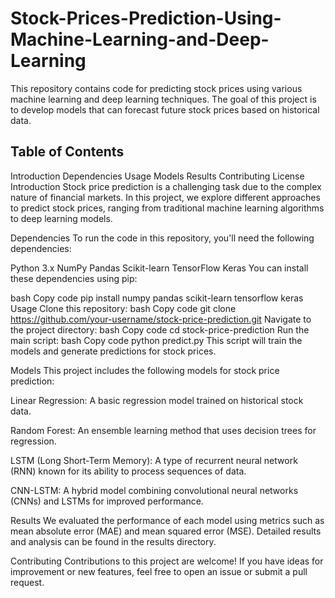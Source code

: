 # Stock-Prices-Prediction-Using-Machine-Learning-and-Deep-Learning


This repository contains code for predicting stock prices using various machine learning and deep learning techniques. The goal of this project is to develop models that can forecast future stock prices based on historical data.

## Table of Contents
Introduction
Dependencies
Usage
Models
Results
Contributing
License
Introduction
Stock price prediction is a challenging task due to the complex nature of financial markets. In this project, we explore different approaches to predict stock prices, ranging from traditional machine learning algorithms to deep learning models.

Dependencies
To run the code in this repository, you'll need the following dependencies:

Python 3.x
NumPy
Pandas
Scikit-learn
TensorFlow
Keras
You can install these dependencies using pip:

bash
Copy code
pip install numpy pandas scikit-learn tensorflow keras
Usage
Clone this repository:
bash
Copy code
git clone https://github.com/your-username/stock-price-prediction.git
Navigate to the project directory:
bash
Copy code
cd stock-price-prediction
Run the main script:
bash
Copy code
python predict.py
This script will train the models and generate predictions for stock prices.

Models
This project includes the following models for stock price prediction:

Linear Regression: A basic regression model trained on historical stock data.

Random Forest: An ensemble learning method that uses decision trees for regression.

LSTM (Long Short-Term Memory): A type of recurrent neural network (RNN) known for its ability to process sequences of data.

CNN-LSTM: A hybrid model combining convolutional neural networks (CNNs) and LSTMs for improved performance.

Results
We evaluated the performance of each model using metrics such as mean absolute error (MAE) and mean squared error (MSE). Detailed results and analysis can be found in the results directory.

Contributing
Contributions to this project are welcome! If you have ideas for improvement or new features, feel free to open an issue or submit a pull request.
